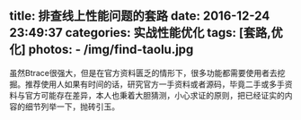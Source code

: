 title: 排查线上性能问题的套路
date: 2016-12-24 23:49:37
categories: 实战性能优化
tags: [套路,优化]
photos:
	- /img/find-taolu.jpg
---
虽然Btrace很强大，但是在官方资料匮乏的情形下，很多功能都需要使用者去挖掘。推荐使用人如果有时间的话，研究官方一手资料或者源码，毕竟二手或多手资料与官方可能存在差异，本人也秉着大胆猜测，小心求证的原则，把已经证实的内容的细节列举一下，抛砖引玉。
<!--more-->